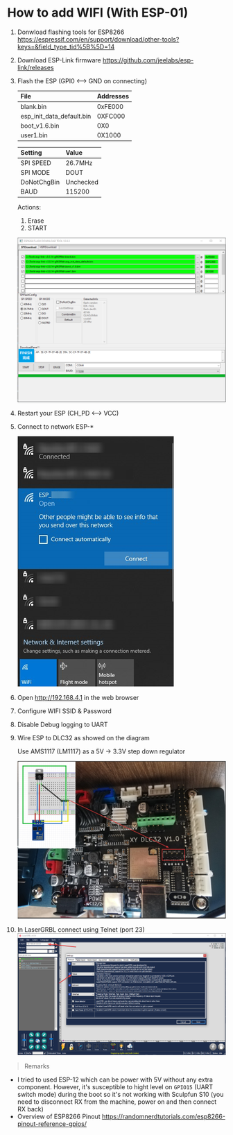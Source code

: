 # How to add WIFI (With ESP-01)

1. Donwload flashing tools for ESP8266
    https://espressif.com/en/support/download/other-tools?keys=&field_type_tid%5B%5D=14
2. Download ESP-Link firmware 
    https://github.com/jeelabs/esp-link/releases
3. Flash the ESP (GPI0 <--> GND on connecting)

    |File |Addresses|
    |-----|---------|
    |blank.bin | 0xFE000|
    |esp_init_data_default.bin | 0XFC000|
    |boot_v1.6.bin | 0X0 |
    |user1.bin | 0X1000 |

    |Setting | Value|
    |-----|---------|
    |SPI SPEED | 26.7MHz|
    |SPI MODE | DOUT|
    |DoNotChgBin | Unchecked |
    |BAUD | 115200 |

    Actions:
    1) Erase
    2) START

    ![](flashing.png)
4) Restart your ESP (CH_PD <--> VCC)
5) Connect to network ESP-*
    
    ![](network.png)
6) Open http://192.168.4.1 in the web browser
7) Configure WIFI SSID & Password
8) Disable Debug logging to UART
9) Wire ESP to DLC32 as showed on the diagram 

    Use AMS1117 (LM1117) as a 5V -> 3.3V step down regulator

    ![](wiring.jpg)

10) In LaserGRBL connect using Telnet (port 23)
    ![](laserGRBL.png)
    


> Remarks
 - I tried to used ESP-12 which can be power with 5V without any extra component. However, it's susceptible to hight level on `GPIO15` (UART switch mode)  during the boot so it's not working with Sculpfun S10 (you need to disconnect RX from the machine, power on and then connect RX back)
 - Overview of ESP8266 Pinout https://randomnerdtutorials.com/esp8266-pinout-reference-gpios/   
    

